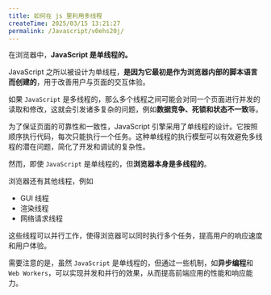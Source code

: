 ```yaml
---
title: 如何在 js 里利用多线程
createTime: 2025/03/15 13:21:27
permalink: /Javascript/v0ehs20j/
---
```


在浏览器中，**JavaScript 是单线程的。**

JavaScript 之所以被设计为单线程，**是因为它最初是作为浏览器内部的脚本语言而创建的**，用于改善用户与页面的交互体验。

如果 `JavaScript` 是多线程的，那么多个线程之间可能会对同一个页面进行并发的读取和修改，这就会引发诸多复杂的问题，例如**数据竞争、死锁和状态不一致**等。

为了保证页面的可靠性和一致性，JavaScript 引擎采用了单线程的设计。它按照顺序执行代码，每次只能执行一个任务。这种单线程的执行模型可以有效避免多线程的潜在问题，简化了开发和调试的复杂性。

然而，即使 `JavaScript` 是单线程的，但**浏览器本身是多线程的**。

浏览器还有其他线程，例如

- GUI 线程
- 渲染线程
- 网络请求线程

这些线程可以并行工作，使得浏览器可以同时执行多个任务，提高用户的响应速度和用户体验。

需要注意的是，虽然 `JavaScript` 是单线程的，但通过一些机制，如**异步编程**和 `Web Workers`，可以实现并发和并行的效果，从而提高前端应用的性能和响应能力。
